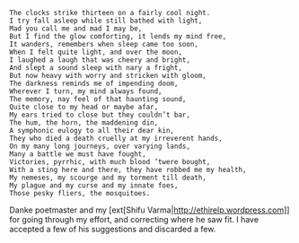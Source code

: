```
The clocks strike thirteen on a fairly cool night.
I try fall asleep while still bathed with light,  
Mad you call me and mad I may be,  
But I find the glow comforting, it lends my mind free, 
It wanders, remembers when sleep came too soon,
When I felt quite light, and over the moon,  
I laughed a laugh that was cheery and bright,  
And slept a sound sleep with nary a fright,  
But now heavy with worry and stricken with gloom,  
The darkness reminds me of impending doom,  
Wherever I turn, my mind always found,  
The memory, nay feel of that haunting sound,  
Quite close to my head or maybe afar,  
My ears tried to close but they couldn’t bar,  
The hum, the horn, the maddening din,  
A symphonic eulogy to all their dear kin,  
They who died a death cruelly at my irreverent hands,  
On my many long journeys, over varying lands,  
Many a battle we must have fought,  
Victories, pyrrhic, with much blood ’twere bought,  
With a sting here and there, they have robbed me my health, 
My nemeses, my scourge and my torment till death,  
My plague and my curse and my innate foes,  
Those pesky fliers, the mosquitoes.  
```

Danke poetmaster and my [ext[Shifu Varma|http://ethirelp.wordpress.com]] for going through my effort, and correcting where he saw fit. I have accepted a few of his suggestions and discarded a few.
